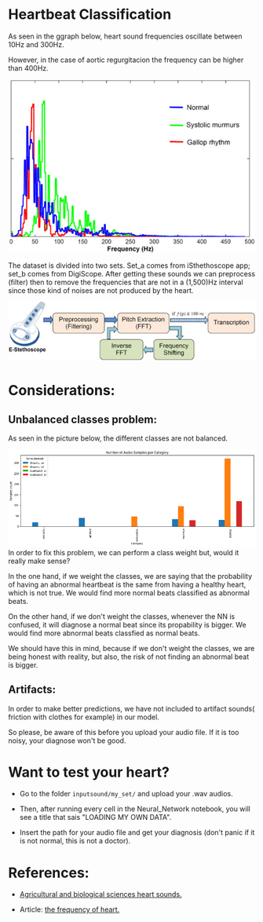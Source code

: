 # Heartbeat Classification

As seen in the ggraph below, heart sound frequencies oscillate between 10Hz and 300Hz. 

However, in the case of aortic regurgitacion the frequency can be higher than 400Hz. 

![](images/heart_freq.jpg)

The dataset is divided into two sets. Set_a comes from iSthethoscope app; set_b comes from DigiScope. 
After getting these sounds we can preprocess (filter) then to remove the frequencies that are not in a (1,500)Hz interval since those kind of noises are not produced by the heart. 


![](images/transcription_diagram.jpg)

# Considerations:
## Unbalanced classes problem:
As seen in the picture below, the different classes are not balanced. 

![Unbalanced classes](images/balance.png)
In order to fix this problem, we can perform a class weight but, would it really make sense?

In the one hand, if we weight the classes, we are saying that the probability of having an abnormal heartbeat is the same from having a healthy heart, which is not true. We would find more normal beats classified as abnormal beats. 

On the other hand, if we don't weight the classes, whenever the NN is confused, it will diagnose a normal beat since its propability is bigger. We would find more abnormal beats classfied as normal beats.

We should have this in mind, because if we don't weight the classes, we are being honest with reality, but also, the risk of not finding an abnormal beat is bigger. 

## Artifacts:
In order to make better predictions, we have not included to artifact sounds(
friction with clothes for example) in our model. 

So please, be aware of this before you upload your audio file. If it is too noisy, your diagnose won't be good.


# Want to test your heart?
* Go to the folder `inputsound/my_set/` and upload your .wav audios. 

* Then, after running every cell in the Neural_Network notebook, you will see a title that sais "LOADING MY OWN DATA".

* Insert the path for your audio file and get your 
diagnosis (don't panic if it is not normal, this is not a doctor).

# References:
* [Agricultural and biological sciences heart sounds.](https://www.sciencedirect.com/topics/agricultural-and-biological-sciences/heart-sounds#:~:text=Although%20the%20human%20ear%20can,from%2020%20to%20500%20Hz)

* Article: [the frequency of heart.](https://www.ncbi.nlm.nih.gov/pmc/articles/PMC3396354/#:~:text=Moreover%2C%20the%20frequency%20of%20heart,of%20a%20normal%20heart%20sound.)